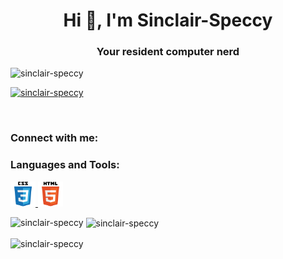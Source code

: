 <h1 align="center">Hi 👋, I'm Sinclair-Speccy</h1>
<h3 align="center">Your resident computer nerd</h3>

<p align="left"> <img src="https://komarev.com/ghpvc/?username=sinclair-speccy&label=Profile%20views&color=0e75b6&style=flat" alt="sinclair-speccy" /> </p>

<p align="left"> <a href="https://github.com/ryo-ma/github-profile-trophy"><img src="https://github-profile-trophy.vercel.app/?username=sinclair-speccy" alt="sinclair-speccy" /></a> </p>

<p align="left"> <a href="https://twitter.com/" target="blank"><img src="https://img.shields.io/twitter/follow/?logo=twitter&style=for-the-badge" alt="" /></a> </p>

<h3 align="left">Connect with me:</h3>
<p align="left">
</p>

<h3 align="left">Languages and Tools:</h3>
<p align="left"> <a href="https://www.w3schools.com/css/" target="_blank" rel="noreferrer"> <img src="https://raw.githubusercontent.com/devicons/devicon/master/icons/css3/css3-original-wordmark.svg" alt="css3" width="40" height="40"/> </a> <a href="https://www.w3.org/html/" target="_blank" rel="noreferrer"> <img src="https://raw.githubusercontent.com/devicons/devicon/master/icons/html5/html5-original-wordmark.svg" alt="html5" width="40" height="40"/> </a> </p>

<p><img align="left" src="https://github-readme-stats.vercel.app/api/top-langs?username=sinclair-speccy&show_icons=true&locale=en&layout=compact" alt="sinclair-speccy" /></p>

<p>&nbsp;<img align="center" src="https://github-readme-stats.vercel.app/api?username=sinclair-speccy&show_icons=true&locale=en" alt="sinclair-speccy" /></p>

<p><img align="center" src="https://github-readme-streak-stats.herokuapp.com/?user=sinclair-speccy&" alt="sinclair-speccy" /></p>

